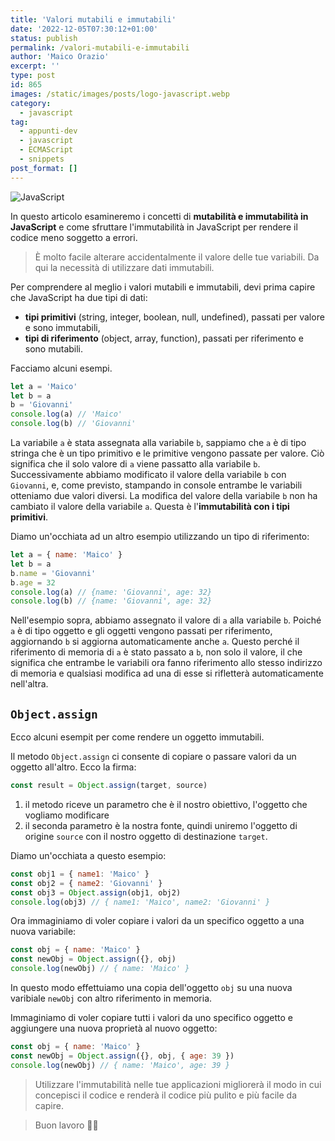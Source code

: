 ```yaml
---
title: 'Valori mutabili e immutabili'
date: '2022-12-05T07:30:12+01:00'
status: publish
permalink: /valori-mutabili-e-immutabili
author: 'Maico Orazio'
excerpt: ''
type: post
id: 865
images: /static/images/posts/logo-javascript.webp
category:
  - javascript
tag:
  - appunti-dev
  - javascript
  - ECMAScript
  - snippets
post_format: []
---
```


![JavaScript](/static/images/posts/logo-javascript.webp)

In questo articolo esamineremo i concetti di **mutabilità e immutabilità in JavaScript** e come sfruttare l'immutabilità
in JavaScript per rendere il codice meno soggetto a errori.

> È molto facile alterare accidentalmente il valore delle tue variabili. Da qui la necessità di utilizzare dati immutabili.

Per comprendere al meglio i valori mutabili e immutabili, devi prima capire che JavaScript ha due tipi di dati:

- **tipi primitivi** (string, integer, boolean, null, undefined), passati per valore e sono immutabili,
- **tipi di riferimento** (object, array, function), passati per riferimento e sono mutabili.

Facciamo alcuni esempi.

```javascript
let a = 'Maico'
let b = a
b = 'Giovanni'
console.log(a) // 'Maico'
console.log(b) // 'Giovanni'
```

La variabile `a` è stata assegnata alla variabile `b`, sappiamo che `a` è di tipo stringa che è un tipo primitivo e le
primitive vengono passate per valore. Ciò significa che il solo valore di `a` viene passatto alla variabile `b`.
Successivamente abbiamo modificato il valore della variabile `b` con `Giovanni`, e, come previsto, stampando in console
entrambe le variabili otteniamo due valori diversi. La modifica del valore della variabile `b` non ha cambiato il valore
della variabile `a`. Questa è l'**immutabilità con i tipi primitivi**.

Diamo un'occhiata ad un altro esempio utilizzando un tipo di riferimento:

```javascript
let a = { name: 'Maico' }
let b = a
b.name = 'Giovanni'
b.age = 32
console.log(a) // {name: 'Giovanni', age: 32}
console.log(b) // {name: 'Giovanni', age: 32}
```

Nell'esempio sopra, abbiamo assegnato il valore di `a` alla variabile `b`. Poiché `a` è di tipo oggetto e gli oggetti
vengono passati per riferimento, aggiornando `b` si aggiorna automaticamente anche `a`. Questo perché il riferimento di
memoria di `a` è stato passato a `b`, non solo il valore, il che significa che entrambe le variabili ora fanno
riferimento allo stesso indirizzo di memoria e qualsiasi modifica ad una di esse si rifletterà automaticamente
nell'altra.

## `Object.assign`

Ecco alcuni esempit per come rendere un oggetto immutabili.

Il metodo `Object.assign` ci consente di copiare o passare valori da un oggetto all'altro. Ecco la firma:

```javascript
const result = Object.assign(target, source)
```

1. il metodo riceve un parametro che è il nostro obiettivo, l'oggetto che vogliamo modificare
2. il seconda parametro è la nostra fonte, quindi uniremo l'oggetto di origine `source` con il nostro oggetto di
   destinazione `target`.

Diamo un'occhiata a questo esempio:

```javascript
const obj1 = { name1: 'Maico' }
const obj2 = { name2: 'Giovanni' }
const obj3 = Object.assign(obj1, obj2)
console.log(obj3) // { name1: 'Maico', name2: 'Giovanni' }
```

Ora immaginiamo di voler copiare i valori da un specifico oggetto a una nuova variabile:

```javascript
const obj = { name: 'Maico' }
const newObj = Object.assign({}, obj)
console.log(newObj) // { name: 'Maico' }
```

In questo modo effettuiamo una copia dell'oggetto `obj` su una nuova varibiale `newObj` con altro riferimento in memoria.

Immaginiamo di voler copiare tutti i valori da uno specifico oggetto e aggiungere una nuova proprietà al nuovo oggetto:

```javascript
const obj = { name: 'Maico' }
const newObj = Object.assign({}, obj, { age: 39 })
console.log(newObj) // { name: 'Maico', age: 39 }
```

> Utilizzare l'immutabilità nelle tue applicazioni migliorerà il modo in cui concepisci il codice e renderà il codice
> più pulito e più facile da capire.

> Buon lavoro 👨‍💻
